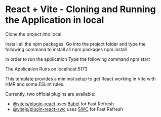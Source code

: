 # React + Vite - Cloning and Running the Application in local
Clone the project into local

Install all the npm packages. Go into the project folder and type the following command to install all npm packages
npm install

In order to run the application Type the following command
npm start

The Application Runs on localhost:5173

This template provides a minimal setup to get React working in Vite with HMR and some ESLint rules.

Currently, two official plugins are available:

- [@vitejs/plugin-react](https://github.com/vitejs/vite-plugin-react/blob/main/packages/plugin-react/README.md) uses [Babel](https://babeljs.io/) for Fast Refresh
- [@vitejs/plugin-react-swc](https://github.com/vitejs/vite-plugin-react-swc) uses [SWC](https://swc.rs/) for Fast Refresh
